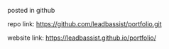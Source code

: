 posted in github

repo link:
https://github.com/leadbassist/portfolio.git

website link:
https://leadbassist.github.io/portfolio/
